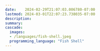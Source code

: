 ```yaml
---
date:    2024-02-29T21:07:03.006780-07:00
lastmod: 2024-03-01T22:07:23.738035-07:00
description: 
summary:     
cascade:
  images:
  - /languages/fish-shell.jpeg
  programming_language: "Fish Shell"
---
```

